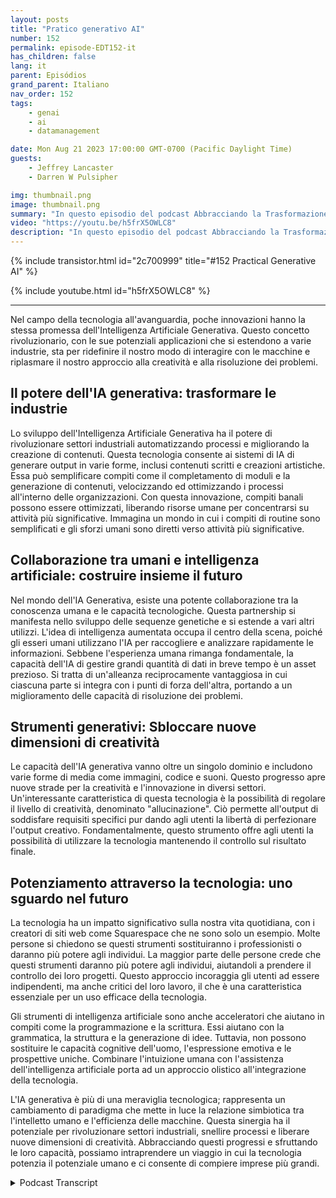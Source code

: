 ```yaml
---
layout: posts
title: "Pratico generativo AI"
number: 152
permalink: episode-EDT152-it
has_children: false
lang: it
parent: Episódios
grand_parent: Italiano
nav_order: 152
tags:
    - genai
    - ai
    - datamanagement

date: Mon Aug 21 2023 17:00:00 GMT-0700 (Pacific Daylight Time)
guests:
    - Jeffrey Lancaster
    - Darren W Pulsipher

img: thumbnail.png
image: thumbnail.png
summary: "In questo episodio del podcast Abbracciando la Trasformazione Digitale, l'host Darren Pulsipher si impegna in una conversazione stimolante con il Dott. Jeffrey Lancaster. La loro discussione approfondisce le applicazioni pratiche dell'IA generativa e l'impatto profondo che sta per portare in diverse industrie."
video: "https://youtu.be/h5frX5OWLC8"
description: "In questo episodio del podcast Abbracciando la Trasformazione Digitale, l'host Darren Pulsipher si impegna in una conversazione stimolante con il Dott. Jeffrey Lancaster. La loro discussione approfondisce le applicazioni pratiche dell'IA generativa e l'impatto profondo che sta per portare in diverse industrie."
---
```


<div>
{% include transistor.html id="2c700999" title="#152 Practical Generative AI" %}

{% include youtube.html id="h5frX5OWLC8" %}
</div>

---

Nel campo della tecnologia all'avanguardia, poche innovazioni hanno la stessa promessa dell'Intelligenza Artificiale Generativa. Questo concetto rivoluzionario, con le sue potenziali applicazioni che si estendono a varie industrie, sta per ridefinire il nostro modo di interagire con le macchine e riplasmare il nostro approccio alla creatività e alla risoluzione dei problemi.

## Il potere dell'IA generativa: trasformare le industrie

Lo sviluppo dell'Intelligenza Artificiale Generativa ha il potere di rivoluzionare settori industriali automatizzando processi e migliorando la creazione di contenuti. Questa tecnologia consente ai sistemi di IA di generare output in varie forme, inclusi contenuti scritti e creazioni artistiche. Essa può semplificare compiti come il completamento di moduli e la generazione di contenuti, velocizzando ed ottimizzando i processi all'interno delle organizzazioni. Con questa innovazione, compiti banali possono essere ottimizzati, liberando risorse umane per concentrarsi su attività più significative. Immagina un mondo in cui i compiti di routine sono semplificati e gli sforzi umani sono diretti verso attività più significative.

## Collaborazione tra umani e intelligenza artificiale: costruire insieme il futuro

Nel mondo dell'IA Generativa, esiste una potente collaborazione tra la conoscenza umana e le capacità tecnologiche. Questa partnership si manifesta nello sviluppo delle sequenze genetiche e si estende a vari altri utilizzi. L'idea di intelligenza aumentata occupa il centro della scena, poiché gli esseri umani utilizzano l'IA per raccogliere e analizzare rapidamente le informazioni. Sebbene l'esperienza umana rimanga fondamentale, la capacità dell'IA di gestire grandi quantità di dati in breve tempo è un asset prezioso. Si tratta di un'alleanza reciprocamente vantaggiosa in cui ciascuna parte si integra con i punti di forza dell'altra, portando a un miglioramento delle capacità di risoluzione dei problemi.

## Strumenti generativi: Sbloccare nuove dimensioni di creatività

Le capacità dell'IA generativa vanno oltre un singolo dominio e includono varie forme di media come immagini, codice e suoni. Questo progresso apre nuove strade per la creatività e l'innovazione in diversi settori. Un'interessante caratteristica di questa tecnologia è la possibilità di regolare il livello di creatività, denominato "allucinazione". Ciò permette all'output di soddisfare requisiti specifici pur dando agli utenti la libertà di perfezionare l'output creativo. Fondamentalmente, questo strumento offre agli utenti la possibilità di utilizzare la tecnologia mantenendo il controllo sul risultato finale.

## Potenziamento attraverso la tecnologia: uno sguardo nel futuro

La tecnologia ha un impatto significativo sulla nostra vita quotidiana, con i creatori di siti web come Squarespace che ne sono solo un esempio. Molte persone si chiedono se questi strumenti sostituiranno i professionisti o daranno più potere agli individui. La maggior parte delle persone crede che questi strumenti daranno più potere agli individui, aiutandoli a prendere il controllo dei loro progetti. Questo approccio incoraggia gli utenti ad essere indipendenti, ma anche critici del loro lavoro, il che è una caratteristica essenziale per un uso efficace della tecnologia.

Gli strumenti di intelligenza artificiale sono anche acceleratori che aiutano in compiti come la programmazione e la scrittura. Essi aiutano con la grammatica, la struttura e la generazione di idee. Tuttavia, non possono sostituire le capacità cognitive dell'uomo, l'espressione emotiva e le prospettive uniche. Combinare l'intuizione umana con l'assistenza dell'intelligenza artificiale porta ad un approccio olistico all'integrazione della tecnologia.

L'IA generativa è più di una meraviglia tecnologica; rappresenta un cambiamento di paradigma che mette in luce la relazione simbiotica tra l'intelletto umano e l'efficienza delle macchine. Questa sinergia ha il potenziale per rivoluzionare settori industriali, snellire processi e liberare nuove dimensioni di creatività. Abbracciando questi progressi e sfruttando le loro capacità, possiamo intraprendere un viaggio in cui la tecnologia potenzia il potenziale umano e ci consente di compiere imprese più grandi.



<details>
<summary> Podcast Transcript </summary>

<p></p>

</details>
